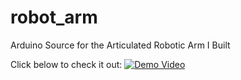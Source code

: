 # robot_arm
Arduino Source for the Articulated Robotic Arm I Built

Click below to check it out:
[![Demo Video](https://www.youtube.com/watch?v=aBnWmb5nB9g/0.jpg)](https://www.youtube.com/watch?v=aBnWmb5nB9g "Robot Demo")
